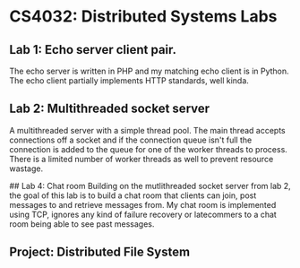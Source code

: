 CS4032: Distributed Systems Labs
=============

## Lab 1: Echo server client pair.
The echo server is written in PHP and my matching echo client is in Python. The echo client partially implements HTTP standards, well kinda.

## Lab 2: Multithreaded socket server
A multithreaded server with a simple thread pool. The main thread accepts connections off a socket and if the connection queue isn't full the connection is added to the queue for one of the worker threads to process. There is a limited number of worker threads as well to prevent resource wastage.

## Lab 4: Chat room
Building on the mutlithreaded socket server from lab 2, the goal of this lab is to build a chat room that clients can join, post messages to and retrieve messages from. My chat room is implemented using TCP, ignores any kind of failure recovery or latecommers to a chat room being able to see past messages.

## Project: Distributed File System